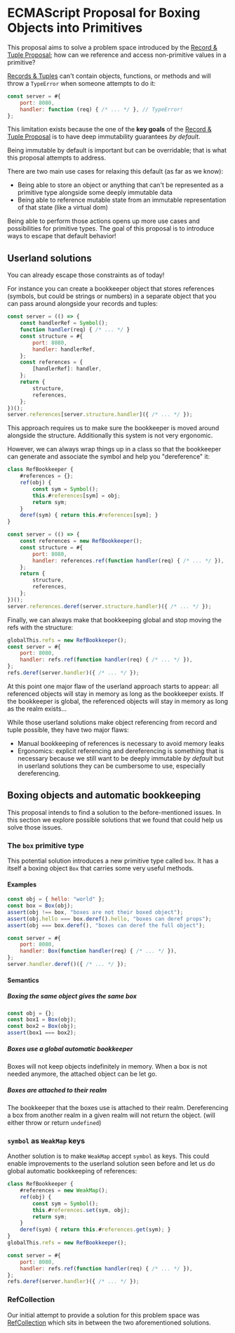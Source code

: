 # ECMAScript Proposal for Boxing Objects into Primitives

This proposal aims to solve a problem space introduced by the [Record & Tuple Proposal][rtp]; how can we reference and access non-primitive values in a primitive?

[Records & Tuples][rtp] can't contain objects, functions, or methods and will throw a `TypeError` when someone attempts to do it:

```js
const server = #{
    port: 8080,
    handler: function (req) { /* ... */ }, // TypeError!
};
```

This limitation exists because the one of the **key goals** of the [Record & Tuple Proposal][rtp]  is to have deep immutability guarantees _by default_.

Being immutable by default is important but can be overridable; that is what this proposal attempts to address.

There are two main use cases for relaxing this default (as far as we know):

- Being able to store an object or anything that can't be represented as a primitive type alongside some deeply immutable data
- Being able to reference mutable state from an immutable representation of that state (like a virtual dom)

Being able to perform those actions opens up more use cases and possibilities for primitive types. The goal of this proposal is to introduce ways to escape that default behavior!

## Userland solutions

You can already escape those constraints as of today!

For instance you can create a bookkeeper object that stores references (symbols, but could be strings or numbers) in a separate object that you can pass around alongside your records and tuples:

```js
const server = (() => {
    const handlerRef = Symbol();
    function handler(req) { /* ... */ }
    const structure = #{
        port: 8080,
        handler: handlerRef,
    };
    const references = {
        [handlerRef]: handler,
    };
    return {
        structure,
        references,
    };
})();
server.references[server.structure.handler]({ /* ... */ });
```

This approach requires us to make sure the bookkeeper is moved around alongside the structure. Additionally this system is not very ergonomic.

However, we can always wrap things up in a class so that the bookkeeper can generate and associate the symbol and help you "dereference" it:

```js
class RefBookkeeper {
    #references = {};
    ref(obj) { 
        const sym = Symbol();
        this.#references[sym] = obj;
        return sym;
    }
    deref(sym) { return this.#references[sym]; }
}

const server = (() => {
    const references = new RefBookkeeper();
    const structure = #{
        port: 8080,
        handler: references.ref(function handler(req) { /* ... */ }),
    };
    return {
        structure,
        references,
    };
})();
server.references.deref(server.structure.handler)({ /* ... */ });
```

Finally, we can always make that bookkeeping global and stop moving the refs with the structure:

```js
globalThis.refs = new RefBookkeeper();
const server = #{
    port: 8080,
    handler: refs.ref(function handler(req) { /* ... */ }),
};
refs.deref(server.handler)({ /* ... */ });
```

At this point one major flaw of the userland approach starts to appear: all referenced objects will stay in memory as long as the bookkeeper exists. If the bookkeeper is global, the referenced objects will stay in memory as long as the realm exists...

While those userland solutions make object referencing from record and tuple possible, they have two major flaws:

- Manual bookkeeping of references is necessary to avoid memory leaks
- Ergonomics: explicit referencing and dereferencing is something that is necessary because we still want to be deeply immutable _by default_  but in userland solutions they can be cumbersome to use, especially dereferencing.

## Boxing objects and automatic bookkeeping

This proposal intends to find a solution to the before-mentioned issues. In this section we explore possible solutions that we found that could help us solve those issues.

### The `box` primitive type

This potential solution introduces a new primitive type called `box`. It has a itself a boxing object `Box` that carries some very useful methods.

#### Examples

```js
const obj = { hello: "world" };
const box = Box(obj);
assert(obj !== box, "boxes are not their boxed object");
assert(obj.hello === box.deref().hello, "boxes can deref props");
assert(obj === box.deref(), "boxes can deref the full object");
```

```js
const server = #{
    port: 8080,
    handler: Box(function handler(req) { /* ... */ }),
};
server.handler.deref()({ /* ... */ });
```

#### Semantics

##### Boxing the same object gives the same box

```js
const obj = {};
const box1 = Box(obj);
const box2 = Box(obj);
assert(box1 === box2);
```

##### Boxes use a global automatic bookkeeper

Boxes will not keep objects indefinitely in memory. When a box is not needed anymore, the attached object can be let go.

##### Boxes are attached to their realm

The bookkeeper that the boxes use is attached to their realm. Dereferencing a box from another realm in a given realm will not return the object. (will either throw or return `undefined`)

### `symbol` as `WeakMap` keys

Another solution is to make `WeakMap` accept `symbol` as keys. This could enable improvements to the userland solution seen before and let us do global automatic bookkeeping of references:

```js
class RefBookkeeper {
    #references = new WeakMap();
    ref(obj) { 
        const sym = Symbol();
        this.#references.set(sym, obj);
        return sym;
    }
    deref(sym) { return this.#references.get(sym); }
}
globalThis.refs = new RefBookkeeper();

const server = #{
    port: 8080,
    handler: refs.ref(function handler(req) { /* ... */ }),
};
refs.deref(server.handler)({ /* ... */ });
```

### RefCollection

Our initial attempt to provide a solution for this problem space was [RefCollection](https://github.com/rricard/proposal-refcollection) which sits in between the two aforementioned solutions.

[rtp]: https://github.com/tc39/proposal-record-tuple
[rcp]: https://github.com/rricard/proposal-refcollection
